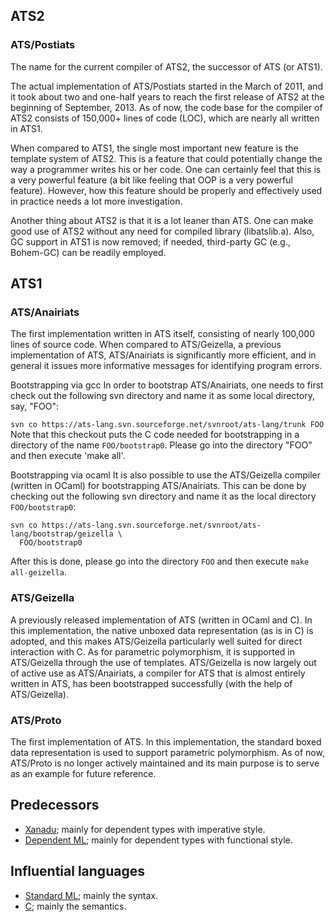## ATS2

### ATS/Postiats 

The name for the current compiler of ATS2, the successor of ATS (or ATS1).

The actual implementation of ATS/Postiats started in the March of 2011, and it took about two and one-half years to reach the first release of ATS2 at the beginning of September, 2013. As of now, the code base for the compiler of ATS2 consists of 150,000+ lines of code (LOC), which are nearly all written in ATS1.

When compared to ATS1, the single most important new feature is the template system of ATS2. This is a feature that could potentially change the way a programmer writes his or her code. One can certainly feel that this is a very powerful feature (a bit like feeling that OOP is a very powerful feature). However, how this feature should be properly and effectively used in practice needs a lot more investigation.

Another thing about ATS2 is that it is a lot leaner than ATS. One can make good use of ATS2 without any need for compiled library (libatslib.a). Also, GC support in ATS1 is now removed; if needed, third-party GC (e.g., Bohem-GC) can be readily employed.

## ATS1

### ATS/Anairiats

The first implementation written in ATS itself, consisting of nearly 100,000 lines of source code. When compared to ATS/Geizella, a previous implementation of ATS, ATS/Anairiats is significantly more efficient, and in general it issues more informative messages for identifying program errors.

Bootstrapping via gcc  In order to bootstrap ATS/Anairiats, one needs to first check out the following svn directory and name it as some local directory, say, "FOO":

`svn co https://ats-lang.svn.sourceforge.net/svnroot/ats-lang/trunk FOO`
Note that this checkout puts the C code needed for bootstrapping in a directory of the name `FOO/bootstrap0`.
Please go into the directory "FOO" and then execute 'make all'.

Bootstrapping via ocaml  It is also possible to use the ATS/Geizella compiler (written in OCaml) for bootstrapping ATS/Anairiats. This can be done by checking out the following svn directory and name it as the local directory `FOO/bootstrap0`:

```
svn co https://ats-lang.svn.sourceforge.net/svnroot/ats-lang/bootstrap/geizella \
  FOO/bootstrap0
```

After this is done, please go into the directory `FOO` and then execute `make all-geizella`.

### ATS/Geizella

A previously released implementation of ATS (written in OCaml and C). In this implementation, the native unboxed data representation (as is in C) is adopted, and this makes ATS/Geizella particularly well suited for direct interaction with C. As for parametric polymorphism, it is supported in ATS/Geizella through the use of templates. ATS/Geizella is now largely out of active use as ATS/Anairiats, a compiler for ATS that is almost entirely written in ATS, has been bootstrapped successfully (with the help of ATS/Geizella).

### ATS/Proto

The first implementation of ATS. In this implementation, the standard boxed data representation is used to support parametric polymorphism. As of now, ATS/Proto is no longer actively maintained and its main purpose is to serve as an example for future reference.

## Predecessors

* [Xanadu](http://www.cs.bu.edu/~hwxi/Xanadu/Xanadu.html); mainly for dependent types with imperative style.
* [Dependent ML](http://www.cs.bu.edu/~hwxi/DML/DML.html); mainly for dependent types with functional style.

## Influential languages
* [Standard ML](https://en.wikipedia.org/wiki/Standard_ML); mainly the syntax.
* [C](https://en.wikipedia.org/wiki/C_(programming_language)); mainly the semantics.
